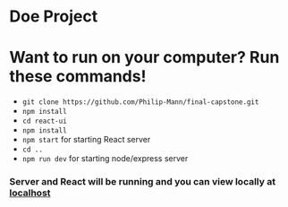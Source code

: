 # Doe Project

# Want to run on your computer? Run these commands!
- `git clone https://github.com/Philip-Mann/final-capstone.git`
- `npm install`
- `cd react-ui`
- `npm install`
- `npm start` for starting React server
- `cd ..`
- `npm run dev` for starting node/express server
### Server and React will be running and you can view locally at [localhost](https://localhost:3030)